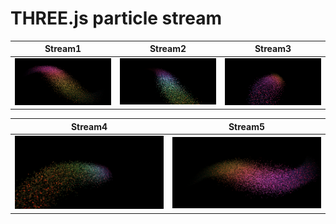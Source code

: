 # THREE.js particle stream
Stream1                     |  Stream2                  |  Stream3
:--------------------------:|:-------------------------:|:-------------------------:
![](./images/stream1.png)  | ![](./images/stream2.png) | ![](./images/stream3.png)

Stream4                     |   Stream5
:--------------------------:|:-------------------------:
![](./images/stream4.png)  |  ![](./images/stream5.png)